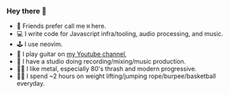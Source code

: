 ### Hey there 👋

- 🙊 Friends prefer call me `H` here.
- 💻 I write code for Javascript infra/tooling, audio processing, and music.
- 🕹 I use neovim.
- 🎸 I play guitar on [my Youtube channel](https://www.youtube.com/channel/UCNESazgvF_NtDAOJrJMNw0g/videos), 
- 🎤 I have a studio doing recording/mixing/music production.
- 🤘🏼 I like metal, especially 80's thrash and modern progressive.
- 🏋🏻 I spend ~2 hours on weight lifting/jumping rope/burpee/basketball everyday.

<!--
**haochuan/haochuan** is a ✨ _special_ ✨ repository because its `README.md` (this file) appears on your GitHub profile.

Here are some ideas to get you started:

- 🔭 I’m currently working on ...
- 🌱 I’m currently learning ...
- 👯 I’m looking to collaborate on ...
- 🤔 I’m looking for help with ...
- 💬 Ask me about ...
- 📫 How to reach me: ...
- 😄 Pronouns: ...
- ⚡ Fun fact: ...
-->
